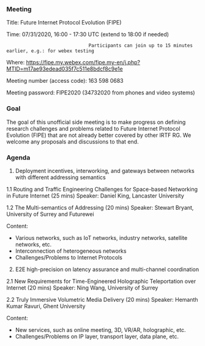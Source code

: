 ### **Meeting**
Title: Future Internet Protocol Evolution (FIPE)

Time:  07/31/2020, 16:00 - 17:30 UTC (extend to 18:00 if needed)
                                  
                                  Participants can join up to 15 minutes earlier, e.g.: for webex testing

Where: 	https://fipe.my.webex.com/fipe.my-en/j.php?MTID=m17ae93edead035f7c511e8bdcf8c9e1e

Meeting number (access code): 163 598 0683 

Meeting password: FIPE2020 (34732020 from phones and video systems)


### **Goal**
The goal of this unofficial side meeting is to make progress on defining research challenges and problems related to Future Internet Protocol Evolution (FIPE) that are not already better covered by other IRTF RG. We welcome any proposals and discussions to that end. 

### **Agenda**

1. Deployment incentives, interworking, and gateways between networks with different addressing semantics

1.1 Routing and Traffic Engineering Challenges for Space-based Networking in Future Internet (25 mins)
Speaker: Daniel King, Lancaster University

1.2 The Multi-semantics of Addressing (20 mins)
Speaker: Stewart Bryant, University of Surrey and Futurewei

Content:
- Various networks, such as IoT networks, industry networks, satellite networks, etc.
- Interconnection of heterogeneous networks
- Challenges/Problems to Internet Protocols

2. E2E high-precision on latency assurance and multi-channel coordination 

2.1 New Requirements for Time-Engineered Holographic Teleportation over Internet (20 mins)
Speaker: Ning Wang, University of Surrey

2.2 Truly Immersive Volumetric Media Delivery (20 mins)
Speaker: Hemanth Kumar Ravuri, Ghent University        
         
Content: 
- New services, such as online meeting, 3D, VR/AR, holographic, etc. 
- Challenges/Problems on IP layer, transport layer, data plane, etc.
